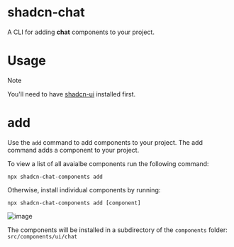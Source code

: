 # shadcn-chat

A CLI for adding **chat** components to your project.

# Usage

> [!NOTE] 
> You'll need to have [shadcn-ui](https://ui.shadcn.com/docs/installation) installed first.

# add

Use the `add` command to add components to your project.
The add command adds a component to your project.

To view a list of all avaialbe components run the following command:

```
npx shadcn-chat-components add
```

Otherwise, install individual components by running:

```
npx shadcn-chat-components add [component]
```

![image](https://github.com/user-attachments/assets/814d66b8-321a-4e0b-9431-050d73bae8c0)

The components will be installed in a subdirectory of the `components` folder: `src/components/ui/chat`
